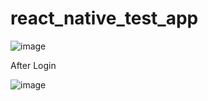# react_native_test_app

![image](https://user-images.githubusercontent.com/22387175/182077229-412de3d4-d38c-474e-b9cb-5ba3983c5461.png)


After Login

![image](https://user-images.githubusercontent.com/22387175/182077325-d09d3dc2-49ae-4ae5-9ea2-9c97728fdc20.png)

